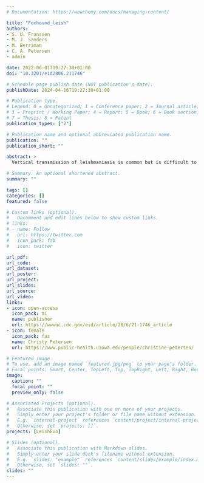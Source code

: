 ```yaml
---
# Documentation: https://wowchemy.com/docs/managing-content/

title: "Foxhound_leish"
authors:
- S. U. Franssen
- M. J. Sanders
- M. Berriman
- C. A. Petersen
- admin

date: 2022-06-01T19:27:30+01:00
doi: "10.3201/eid2806.211746"

# Schedule page publish date (NOT publication's date).
publishDate: 2024-04-16T19:27:30+01:00

# Publication type.
# Legend: 0 = Uncategorized; 1 = Conference paper; 2 = Journal article;
# 3 = Preprint / Working Paper; 4 = Report; 5 = Book; 6 = Book section;
# 7 = Thesis; 8 = Patent
publication_types: ["2"]

# Publication name and optional abbreviated publication name.
publication: ""
publication_short: ""

abstract: >
  Vertical transmission of leishmaniasis is common but is difficult to study against the background of pervasive vector transmission. We present genomic data from dogs in the United States infected with Leishmania infantum parasites; these infections have persisted in the apparent absence of vector transmission. We demonstrate that these parasites were introduced from the Old World separately and more recently than L. infantum from South America. The parasite population shows unusual genetics consistent with a lack of meiosis: a high level of heterozygous sites shared across all isolates and no decrease in linkage with genomic distance between variants. Our data confirm that this parasite population has been evolving with little or no sexual reproduction. This demonstration of vertical transmission has profound implications for the population genetics of Leishmania parasites. When investigating transmission in complex natural settings, considering vertical transmission alongside vector transmission is vital.

# Summary. An optional shortened abstract.
summary: ""

tags: []
categories: []
featured: false

# Custom links (optional).
#   Uncomment and edit lines below to show custom links.
# links:
# - name: Follow
#   url: https://twitter.com
#   icon_pack: fab
#   icon: twitter

url_pdf:
url_code:
url_dataset:
url_poster:
url_project:
url_slides:
url_source:
url_video:
links:
- icon: open-access
  icon_pack: ai
  name: publisher
  url: https://wwwnc.cdc.gov/eid/article/28/6/21-1746_article
- icon: female
  icon_pack: fas
  name: Christy Petersen
  url: https://www.public-health.uiowa.edu/people/christine-petersen/

# Featured image
# To use, add an image named `featured.jpg/png` to your page's folder. 
# Focal points: Smart, Center, TopLeft, Top, TopRight, Left, Right, BottomLeft, Bottom, BottomRight.
image:
  caption: ""
  focal_point: ""
  preview_only: false

# Associated Projects (optional).
#   Associate this publication with one or more of your projects.
#   Simply enter your project's folder or file name without extension.
#   E.g. `internal-project` references `content/project/internal-project/index.md`.
#   Otherwise, set `projects: []`.
projects: [LeishEvo]

# Slides (optional).
#   Associate this publication with Markdown slides.
#   Simply enter your slide deck's filename without extension.
#   E.g. `slides: "example"` references `content/slides/example/index.md`.
#   Otherwise, set `slides: ""`.
slides: ""
---
```

